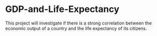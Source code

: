 # GDP-and-Life-Expectancy
This project will investigate if there is a strong correlation between the economic output of a country and the life expectancy of its citizens.
